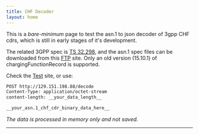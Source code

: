 ```yaml
---
title: CHF Decoder
layout: home
---
```


This is a *bare-minimum* page to test the asn.1 to json decoder of 3gpp CHF cdrs, which is still in early stages of it's development.

The related 3GPP spec is [TS 32.298], and the asn.1 spec files can be downloaded from this [FTP] site. Only an old version (15.10.1) of chargingFunctionRecord is supported.

Check the [Test] site, or use:
```html
POST http://129.151.198.88/decode
Content-Type: application/octet-stream
content-length: __your_data_length__

__your_asn.1_chf_cdr_binary_data_here__

```
*The data is processed in memory only and not saved.*

----

[TS 32.298]: https://portal.3gpp.org/desktopmodules/Specifications/SpecificationDetails.aspx?specificationId=1915
[FTP]: https://www.3gpp.org/ftp/Specs/archive/32_series/32.298
[Test]: http://129.151.198.88/upload.html
[Just the Docs]: https://just-the-docs.github.io/just-the-docs/
[GitHub Pages]: https://docs.github.com/en/pages
